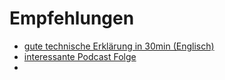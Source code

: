 # Empfehlungen
- [gute technische Erklärung in 30min (Englisch)](https://youtube.com)
- [interessante Podcast Folge](https://youtube.com)
- 
